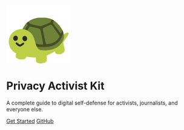 <div class="cover-main">
    <img src="_media/turt.gif" alt="logo" width="170">
    <h1>Privacy Activist Kit</h1>
    <p>A complete guide to digital self-defense for activists, journalists, and everyone else.</p>
    <p>
        <a href="#/README" class="button github">Get Started</a>
        <a href="https://github.com/turtlecute33/PrivacyActivistKit" target="_blank" class="button">GitHub</a>
    </p>
</div>
